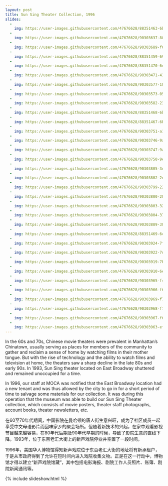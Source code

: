 ```yaml
---
layout: post
title: Sun Sing Theater Collection, 1996
slides:
  -
    img: https://user-images.githubusercontent.com/47676628/88351463-6b3e8e80-cd24-11ea-8b94-4c03c59e5de9.jpg
  -
    img: https://user-images.githubusercontent.com/47676628/90303637-80b75c00-de7d-11ea-81fa-029372f033ed.JPG
  -
    img: https://user-images.githubusercontent.com/47676628/90303689-f6bbc300-de7d-11ea-8d09-b94f5d1d75b1.jpg
  -
    img: https://user-images.githubusercontent.com/47676628/88351459-6974cb00-cd24-11ea-9deb-f8333f387d5e.jpg
  -
    img: https://user-images.githubusercontent.com/47676628/88351470-6c6fbb80-cd24-11ea-92da-76c5c4676b4d.jpg
  -
    img: https://user-images.githubusercontent.com/47676628/90303471-41d4d680-de7c-11ea-93bf-7028057bd2e5.jpg
  -
    img: https://user-images.githubusercontent.com/47676628/90303577-18687a80-de7d-11ea-93ec-371645a71594.jpg
  -
    img: https://user-images.githubusercontent.com/47676628/90303573-05ee4100-de7d-11ea-809c-796d167337a2.jpg
  -
    img: https://user-images.githubusercontent.com/47676628/90303582-23bba600-de7d-11ea-81e8-d9a0211a7d79.jpg
  -
    img: https://user-images.githubusercontent.com/47676628/88351468-6bd72500-cd24-11ea-9868-afd8b717c06d.jpg
  -
    img: https://user-images.githubusercontent.com/47676628/88351467-6bd72500-cd24-11ea-9701-2df49d6f0b3e.jpg
  -
    img: https://user-images.githubusercontent.com/47676628/90303751-a133e600-de7e-11ea-8d93-794f517861d2.JPG
  -
    img: https://user-images.githubusercontent.com/47676628/90303746-9aa56e80-de7e-11ea-855f-68f23835c8ab.jpg
  -
    img: https://user-images.githubusercontent.com/47676628/90303747-9aa56e80-de7e-11ea-80bf-77c68cdd7e9a.JPG
  -
    img: https://user-images.githubusercontent.com/47676628/90303750-9ed18c00-de7e-11ea-92fa-1d09d8af21a2.JPG
  -
    img: https://user-images.githubusercontent.com/47676628/90303805-3df68380-de7f-11ea-8dcb-f351f135aa88.JPG
  -
    img: https://user-images.githubusercontent.com/47676628/90303802-2d460d80-de7f-11ea-9613-2baa54fb0803.JPG
  -
    img: https://user-images.githubusercontent.com/47676628/90303799-228b7880-de7f-11ea-84df-7b4033f95071.JPG
  -
    img: https://user-images.githubusercontent.com/47676628/90303800-28815980-de7f-11ea-955b-6e24451ac58c.JPG
  -
    img: https://user-images.githubusercontent.com/47676628/90303803-32a35800-de7f-11ea-8de7-a92e5fa2575d.JPG
  -
    img: https://user-images.githubusercontent.com/47676628/90303804-37680c00-de7f-11ea-970c-e6a658a53ed1.JPG
  -
    img: https://user-images.githubusercontent.com/47676628/90303889-38e60400-de80-11ea-8cef-dad3a6532839.JPG
  -
    img: https://user-images.githubusercontent.com/47676628/88351469-6c6fbb80-cd24-11ea-8fe6-e69b3f1f19d4.jpg
  -
    img: https://user-images.githubusercontent.com/47676628/90303924-7fd3f980-de80-11ea-87e7-4f22f4cbba43.JPG
  -
    img: https://user-images.githubusercontent.com/47676628/90303922-7d719f80-de80-11ea-9631-1e985b063532.JPG
  -
    img: https://user-images.githubusercontent.com/47676628/90303919-7b0f4580-de80-11ea-8cfd-92483fae59a0.JPG
  -
    img: https://user-images.githubusercontent.com/47676628/90303910-6e8aed00-de80-11ea-9392-a6f0160b0c52.JPG
  -
    img: https://user-images.githubusercontent.com/47676628/90303965-f40e9d00-de80-11ea-870a-fb510fa6c370.JPG
  -
    img: https://user-images.githubusercontent.com/47676628/90303966-f670f700-de80-11ea-9a70-4a2b71ef996e.jpg
  -
    img: https://user-images.githubusercontent.com/47676628/90303969-f7098d80-de80-11ea-99b7-ec971a9b6800.JPG
  -
    img: https://user-images.githubusercontent.com/47676628/90303968-f7098d80-de80-11ea-91af-e74075cace11.jpg
  -
    img: https://user-images.githubusercontent.com/47676628/90303967-f670f700-de80-11ea-849a-cd0f248b9e1d.jpg
  -
    img: https://user-images.githubusercontent.com/47676628/90303963-ef49e900-de80-11ea-99ce-953f8a83492f.JPG
---
```


In the 60s and 70s, Chinese movie theaters were prevalent in Manhattan’s Chinatown, usually serving as places for members of the community to gather and reclaim a sense of home by watching films in their mother tongue.  But with the rise of technology and the ability to watch films and television at home, the theaters saw a sharp decline in the late 80s and early 90s.  In 1993, Sun Sing theater located on East Broadway shuttered and remained unoccupied for a time.  

In 1996, our staff at MOCA was notified that the East Broadway location had a new tenant and was thus allowed by the city to go in for a short period of time to salvage some materials for our collection.  It was during this operation that the museum was able to build our Sun Sing Theater collection, which consists of movie posters, theater staff photographs, account books, theater newsletters, etc.  

在60至70年代期间，中国影院在曼哈顿的唐人街生意兴旺，成为了社区成员一起享受中文母语影片而回味家乡的聚会场所。但随着新技术的兴起，在家中观看影视节目越来越容易，在80年代后期及90年代早期的时候，导致了影院生意的直线下降。1993年，位于东百老汇大街上的新声戏院停业并空置了一段时间。

1996年，美国华人博物馆得知新声戏院位于东百老汇大街的地址将有新承租户，于是从市政府得到了允许在短时间内进入戏院收集文物。正是在这一行动中，博物馆才得以建立“新声戏院馆藏”，其中包括电影海报、剧院工作人员照片、账簿、剧院新闻通讯等。

{% include slideshow.html %}


